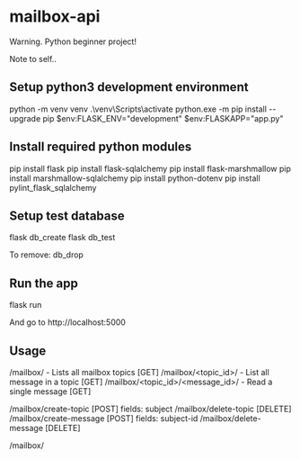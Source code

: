 # mailbox-api

Warning. Python beginner project!

Note to self..

## Setup python3 development environment

python -m venv venv 
.\venv\Scripts\activate
python.exe -m pip install --upgrade pip
$env:FLASK_ENV="development"
$env:FLASKAPP="app.py"

## Install required python modules

pip install flask
pip install flask-sqlalchemy
pip install flask-marshmallow
pip install marshmallow-sqlalchemy
pip install python-dotenv
pip install pylint_flask_sqlalchemy

## Setup test database

flask db_create
flask db_test

To remove: db_drop

## Run the app

flask run

And go to http://localhost:5000

## Usage


/mailbox/ - Lists all mailbox topics [GET]
/mailbox/<topic_id>/ - List all message in a topic [GET]
/mailbox/<topic_id>/<message_id>/ - Read a single message [GET]

/mailbox/create-topic [POST] fields: subject
/mailbox/delete-topic [DELETE]
/mailbox/create-message [POST] fields: subject-id
/mailbox/delete-message [DELETE]

/mailbox/



